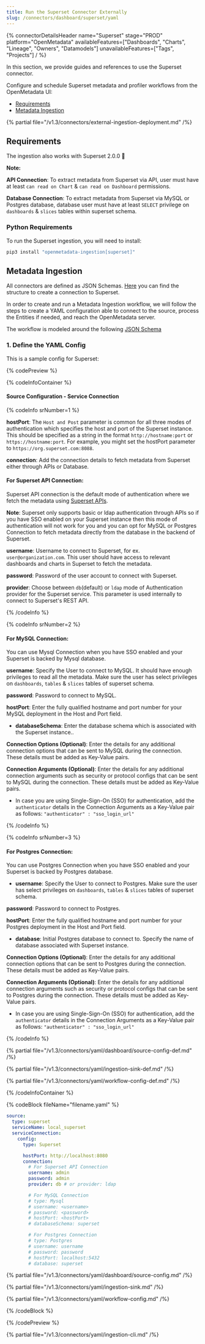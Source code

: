 ```yaml
---
title: Run the Superset Connector Externally
slug: /connectors/dashboard/superset/yaml
---
```


{% connectorDetailsHeader
name="Superset"
stage="PROD"
platform="OpenMetadata"
availableFeatures=["Dashboards", "Charts", "Lineage", "Owners", "Datamodels"]
unavailableFeatures=["Tags", "Projects"]
/ %}

In this section, we provide guides and references to use the Superset connector.

Configure and schedule Superset metadata and profiler workflows from the OpenMetadata UI:

- [Requirements](#requirements)
- [Metadata Ingestion](#metadata-ingestion)

{% partial file="/v1.3/connectors/external-ingestion-deployment.md" /%}

## Requirements

The ingestion also works with Superset 2.0.0 🎉

**Note:**

**API Connection**: To extract metadata from Superset via API, user must have at least `can read on Chart` & `can read on Dashboard` permissions.

**Database Connection**: To extract metadata from Superset via MySQL or Postgres database, database user must have at least `SELECT` privilege on `dashboards` & `slices` tables within superset schema.

### Python Requirements

To run the Superset ingestion, you will need to install:

```bash
pip3 install "openmetadata-ingestion[superset]"
```

## Metadata Ingestion

All connectors are defined as JSON Schemas.
[Here](https://github.com/open-metadata/OpenMetadata/blob/main/openmetadata-spec/src/main/resources/json/schema/entity/services/connections/dashboard/supersetConnection.json)
you can find the structure to create a connection to Superset.

In order to create and run a Metadata Ingestion workflow, we will follow
the steps to create a YAML configuration able to connect to the source,
process the Entities if needed, and reach the OpenMetadata server.

The workflow is modeled around the following
[JSON Schema](https://github.com/open-metadata/OpenMetadata/blob/main/openmetadata-spec/src/main/resources/json/schema/metadataIngestion/workflow.json)

### 1. Define the YAML Config

This is a sample config for Superset:

{% codePreview %}

{% codeInfoContainer %}

#### Source Configuration - Service Connection

{% codeInfo srNumber=1 %}

**hostPort**: The `Host and Post` parameter is common for all three modes of authentication which specifies the host and port of the Superset instance. This should be specified as a string in the format `http://hostname:port` or `https://hostname:port`. For example, you might set the hostPort parameter to `https://org.superset.com:8088`.

**connection**: Add the connection details to fetch metadata from Superset either through APIs or Database.

#### For Superset API Connection:

Superset API connection is the default mode of authentication where we fetch the metadata using [Superset APIs](https://superset.apache.org/docs/api/). 

**Note**:
Superset only supports basic or ldap authentication through APIs so if you have SSO enabled on your Superset instance then this mode of authentication will not work for you and you can opt for MySQL or Postgres Connection to fetch metadata directly from the database in the backend of Superset.


**username**: Username to connect to Superset, for ex. `user@organization.com`. This user should have access to relevant dashboards and charts in Superset to fetch the metadata.

**password**: Password of the user account to connect with Superset.

**provider**: Choose between `db`(default) or `ldap` mode of Authentication provider for the Superset service. This parameter is used internally to connect to Superset's REST API.

{% /codeInfo %}

{% codeInfo srNumber=2 %}

#### For MySQL Connection:
You can use Mysql Connection when you have SSO enabled and your Superset is backed by Mysql database.

**username**: Specify the User to connect to MySQL. It should have enough privileges to read all the metadata. Make sure the user has select privileges on `dashboards`, `tables` & `slices` tables of superset schema.

**password**: Password to connect to MySQL.

**hostPort**: Enter the fully qualified hostname and port number for your MySQL deployment in the Host and Port field.

- **databaseSchema**: Enter the database schema which is associated with the Superset instance..

**Connection Options (Optional)**: Enter the details for any additional connection options that can be sent to MySQL during the connection. These details must be added as Key-Value pairs.

**Connection Arguments (Optional)**: Enter the details for any additional connection arguments such as security or protocol configs that can be sent to MySQL during the connection. These details must be added as Key-Value pairs. 
  - In case you are using Single-Sign-On (SSO) for authentication, add the `authenticator` details in the Connection Arguments as a Key-Value pair as follows: `"authenticator" : "sso_login_url"`


{% /codeInfo %}

{% codeInfo srNumber=3 %}

#### For Postgres Connection:

You can use Postgres Connection when you have SSO enabled and your Superset is backed by Postgres database.

- **username**: Specify the User to connect to Postgres. Make sure the user has select privileges on `dashboards`, `tables` & `slices` tables of superset schema.

**password**: Password to connect to Postgres.

**hostPort**: Enter the fully qualified hostname and port number for your Postgres deployment in the Host and Port field.

- **database**: Initial Postgres database to connect to. Specify the name of database associated with Superset instance.

**Connection Options (Optional)**: Enter the details for any additional connection options that can be sent to Postgres during the connection. These details must be added as Key-Value pairs.

**Connection Arguments (Optional)**: Enter the details for any additional connection arguments such as security or protocol configs that can be sent to Postgres during the connection. These details must be added as Key-Value pairs. 
  - In case you are using Single-Sign-On (SSO) for authentication, add the `authenticator` details in the Connection Arguments as a Key-Value pair as follows: `"authenticator" : "sso_login_url"`


{% /codeInfo %}

{% partial file="/v1.3/connectors/yaml/dashboard/source-config-def.md" /%}

{% partial file="/v1.3/connectors/yaml/ingestion-sink-def.md" /%}

{% partial file="/v1.3/connectors/yaml/workflow-config-def.md" /%}

{% /codeInfoContainer %}

{% codeBlock fileName="filename.yaml" %}

```yaml
source:
  type: superset
  serviceName: local_superset
  serviceConnection:
    config:
      type: Superset
```
```yaml {% srNumber=1 %}
      hostPort: http://localhost:8080
      connection:
        # For Superset API Connection
        username: admin
        password: admin
        provider: db # or provider: ldap

```
```yaml {% srNumber=2 %}
        # For MySQL Connection
        # type: Mysql
        # username: <username>
        # password: <password>
        # hostPort: <hostPort>
        # databaseSchema: superset

```
```yaml {% srNumber=3 %}
        # For Postgres Connection
        # type: Postgres
        # username: username
        # password: password
        # hostPort: localhost:5432
        # database: superset
```

{% partial file="/v1.3/connectors/yaml/dashboard/source-config.md" /%}

{% partial file="/v1.3/connectors/yaml/ingestion-sink.md" /%}

{% partial file="/v1.3/connectors/yaml/workflow-config.md" /%}

{% /codeBlock %}

{% /codePreview %}


{% partial file="/v1.3/connectors/yaml/ingestion-cli.md" /%}

